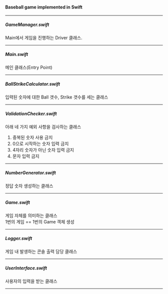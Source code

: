 #### Baseball game implemented in Swift

---

##### GameManager.swift

Main에서 게임을 진행하는 Driver 클래스.    

---

##### Main.swift

메인 클래스(Entry Point)    

---

##### BallStrikeCalculator.swift

입력된 숫자에 대한 Ball 갯수, Strike 갯수를 세는 클래스

---

##### ValidationChecker.swift

아래 네 가지 예외 사항을 검사하는 클래스    

1. 중복된 숫자 사용 금지    
2. 0으로 시작하는 숫자 입력 금지
3. 4자리 숫자가 아닌 숫자 입력 금지
4. 문자 입력 금지

---

##### NumberGenerator.swift

정답 숫자 생성하는 클래스

---

##### Game.swift

게임 자체를 의미하는 클래스    
1번의 게임 == 1번의 Game 객체 생성     

---

##### Logger.swift

게임 내 발생하는 콘솔 출력 담당 클래스    

---

##### UserInterface.swift

사용자의 입력을 받는 클래스    

---



